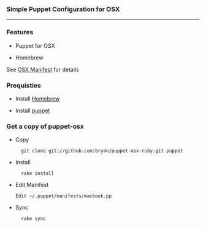 ### Simple Puppet Configuration for OSX 
---

### Features

* Puppet for OSX

* Homebrew

See [OSX Manifest](https://github.com/bry4n/puppet-osx/blob/master/manifests/macbook.pp) for details

### Prequisties

* Install [Homebrew](http://mxcl.github.com/homebrew/)

* Install [puppet](http://rubygems.org/gems/puppet)


### Get a copy of puppet-osx

* Copy

		git clone git://github.com:bry4n/puppet-osx-ruby.git puppet

* Install

    	rake install

* Edit Manifest

      Edit ~/.puppet/manifests/macbook.pp

* Sync

    	rake sync

